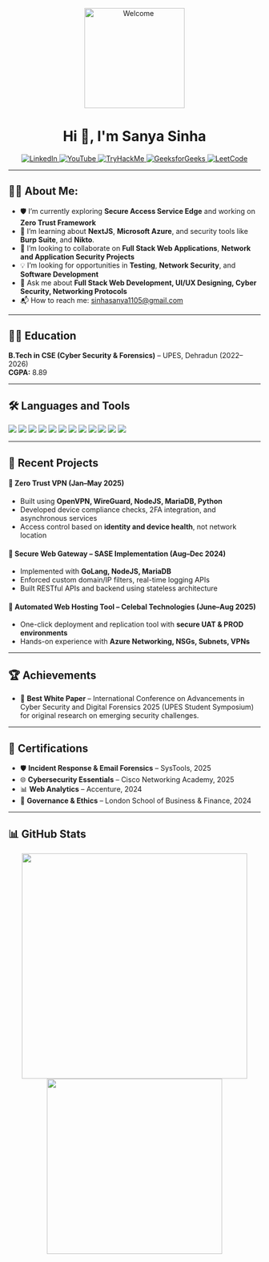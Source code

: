 <p align="center">
  <img src="https://www.icegif.com/wp-content/uploads/2023/07/icegif-499.gif" alt="Welcome" width="200"/>
</p>

<h1 align="center">Hi 👋, I'm Sanya Sinha</h1>
<p align="center">
  <a href="https://www.linkedin.com/in/sanya-sinha-a859ab244/" target="_blank">
    <img src="https://img.shields.io/badge/LinkedIn-0077B5?style=for-the-badge&logo=linkedin&logoColor=white" alt="LinkedIn"/>
  </a>
  
  <a href="https://www.youtube.com/@sanyasinha11" target="_blank">
    <img src="https://img.shields.io/badge/YOUTUBE-FF0000?style=for-the-badge&logo=youtube&logoColor=white" alt="YouTube"/>
  </a>
  
  <a href="https://tryhackme.com/p/boogie.woogie" target="_blank">
    <img src="https://img.shields.io/badge/TryHackMe-red?style=for-the-badge&logo=tryhackme&logoColor=white" alt="TryHackMe"/>
  </a>

  <a href="https://www.geeksforgeeks.org/user/sanya_11/" target="_blank">
    <img src="https://img.shields.io/badge/GeeksforGeeks-0F9D58?style=for-the-badge&logo=geeksforgeeks&logoColor=white" alt="GeeksforGeeks"/>
  </a>

  <a href="https://leetcode.com/u/Sanya_11/" target="_blank">
    <img src="https://img.shields.io/badge/LeetCode-FFA116?style=for-the-badge&logo=leetcode&logoColor=black" alt="LeetCode"/>
  </a>
</p>

---

## 👩‍💻 About Me:
- 🛡️ I’m currently exploring **Secure Access Service Edge** and working on **Zero Trust Framework**
- 🌱 I’m learning about **NextJS**, **Microsoft Azure**, and security tools like **Burp Suite**, and **Nikto**.
- 🤝 I’m looking to collaborate on **Full Stack Web Applications**, **Network and Application Security Projects**
- 💡 I’m looking for opportunities in **Testing**, **Network Security**, and **Software Development**
- 🧠 Ask me about **Full Stack Web Development, UI/UX Designing, Cyber Security, Networking Protocols**
- 📬 How to reach me: [sinhasanya1105@gmail.com](mailto:sinhasanya1105@gmail.com)

---

## 🧑‍🎓 Education

**B.Tech in CSE (Cyber Security & Forensics)** – UPES, Dehradun (2022–2026)  
**CGPA:** 8.89

---

## 🛠️ Languages and Tools

<p align="left">
  <img src="https://img.shields.io/badge/Python-3776AB?style=for-the-badge&logo=python&logoColor=white"/>
  <img src="https://img.shields.io/badge/Java-ED8B00?style=for-the-badge&logo=java&logoColor=white"/>
  <img src="https://img.shields.io/badge/MySQL-00000F?style=for-the-badge&logo=mysql&logoColor=white"/>
  <img src="https://img.shields.io/badge/MongoDB-4EA94B?style=for-the-badge&logo=mongodb&logoColor=white"/>
  <img src="https://img.shields.io/badge/PostgreSQL-316192?style=for-the-badge&logo=postgresql&logoColor=white"/>
  <img src="https://img.shields.io/badge/Node.js-339933?style=for-the-badge&logo=nodedotjs&logoColor=white"/>
  <img src="https://img.shields.io/badge/React-61DAFB?style=for-the-badge&logo=react&logoColor=black"/>
  <img src="https://img.shields.io/badge/FastAPI-009688?style=for-the-badge&logo=fastapi&logoColor=white"/>
  <img src="https://img.shields.io/badge/Nmap-008000?style=for-the-badge&logo=nmap&logoColor=white"/>
  <img src="https://img.shields.io/badge/Wireshark-1679A7?style=for-the-badge&logo=wireshark&logoColor=white"/>
  <img src="https://img.shields.io/badge/Metasploit-000000?style=for-the-badge&logo=metasploit&logoColor=white"/>
  <img src="https://img.shields.io/badge/Linux-FCC624?style=for-the-badge&logo=linux&logoColor=black"/>
</p>

---

## 📌 Recent Projects

#### 🧩 Zero Trust VPN (Jan–May 2025)
- Built using **OpenVPN, WireGuard, NodeJS, MariaDB, Python**
- Developed device compliance checks, 2FA integration, and asynchronous services
- Access control based on **identity and device health**, not network location

#### 🔐 Secure Web Gateway – SASE Implementation (Aug–Dec 2024)
- Implemented with **GoLang, NodeJS, MariaDB**
- Enforced custom domain/IP filters, real-time logging APIs
- Built RESTful APIs and backend using stateless architecture

#### 🚀 Automated Web Hosting Tool – Celebal Technologies (June–Aug 2025)
- One-click deployment and replication tool with **secure UAT & PROD environments**
- Hands-on experience with **Azure Networking, NSGs, Subnets, VPNs**

---

## 🏆 Achievements

- 🥇 **Best White Paper** – International Conference on Advancements in Cyber Security and Digital Forensics 2025 (UPES Student Symposium) for original research on emerging security challenges.

---

## 📜 Certifications

- 🛡️ **Incident Response & Email Forensics** – SysTools, 2025  
- 🌐 **Cybersecurity Essentials** – Cisco Networking Academy, 2025  
- 📊 **Web Analytics** – Accenture, 2024  
- 🧭 **Governance & Ethics** – London School of Business & Finance, 2024

---

## 📊 GitHub Stats

<p align="center">
  <img src="https://github-readme-stats.vercel.app/api?username=SanyaSinha11&show_icons=true&theme=radical" width="450"/>
  <img src="https://github-readme-stats.vercel.app/api/top-langs/?username=SanyaSinha11&layout=compact&theme=radical" width="350"/>
</p>

<!--
**SanyaSinha11/SanyaSinha11** is a ✨ _special_ ✨ repository because its `README.md` (this file) appears on your GitHub profile.

Here are some ideas to get you started:

- 🔭 I’m currently working on ...
- 🌱 I’m currently learning ...
- 👯 I’m looking to collaborate on ...
- 🤔 I’m looking for help with ...
- 💬 Ask me about ...
- 📫 How to reach me: ...
- 😄 Pronouns: ...
- ⚡ Fun fact: ...
-->
